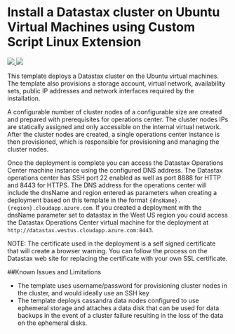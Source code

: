 # Install a Datastax cluster on Ubuntu Virtual Machines using Custom Script Linux Extension

<a href="https://portal.azure.com/#create/Microsoft.Template/uri/https%3A%2F%2Fraw.githubusercontent.com%2FAzure%2Fazure-quickstart-templates%2Fmaster%2Fdatastax-on-ubuntu%2Fazuredeploy.json" target="_blank">
    <img src="http://azuredeploy.net/deploybutton.png"/>
</a>
<a href="http://armviz.io/#/?load=https%3A%2F%2Fraw.githubusercontent.com%2FAzure%2Fazure-quickstart-templates%2Fmaster%2Fdatastax-on-ubuntu%2Fazuredeploy.json" target="_blank">
    <img src="http://armviz.io/visualizebutton.png"/>
</a>

This template deploys a Datastax cluster on the Ubuntu virtual machines. The template also provisions a storage account, virtual network, availability sets, public IP addresses and network interfaces required by the installation.

A configurable number of cluster nodes of a configurable size are created and prepared with prerequisites for operations center. The cluster nodes IPs are statically assigned and only accessible on the internal virtual network.  After the cluster nodes are created, a single operations center instance is then provisioned, which is responsible for provisioning and managing the cluster nodes.

Once the deployment is complete you can access the Datastax Operations Center machine instance using the configured DNS address.   The Datastax operations center has SSH port 22 enabled as well as port 8888 for HTTP and 8443 for HTTPS.  The DNS address for the operations center will include the dnsName and region entered as parameters when creating a deployment based on this template in the format `{dnsName}.{region}.cloudapp.azure.com`. If you created a deployment with the dnsName parameter set to datastax in the West US region you could access the Datastax Operations Center virtual machine for the deployment at `http://datastax.westus.cloudapp.azure.com:8443`.

NOTE: The certificate used in the deployment is a self signed certificate that will create a browser warning.  You can follow the process on the Datastax web site for replacing the certificate with your own SSL certificate.

##Known Issues and Limitations
- The template uses username/password for provisioning cluster nodes in the cluster, and would ideally use an SSH key
- The template deploys cassandra data nodes configured to use ephemeral storage and attaches a data disk that can be used for data backups in the event of a cluster failure resulting in the loss of the data on the ephemeral disks.
